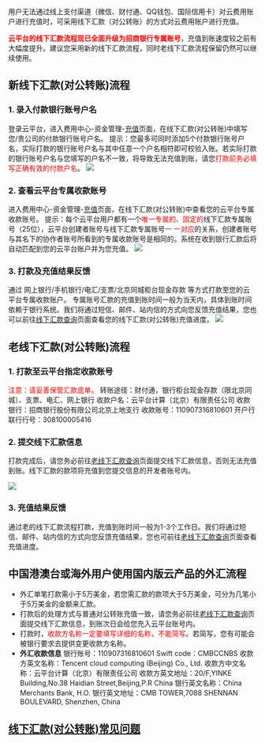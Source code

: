 用户无法通过线上支付渠道（微信、财付通、QQ钱包、国际信用卡）对云费用账户进行充值时，可采用线下汇款（对公转账）的方式对云费用账户进行充值。 

<font color="red">**云平台的线下汇款流程现已全面升级为招商银行专属账号**</font>，充值到账速度较之前有大幅度提升。建议您采用新的线下汇款流程，同时老线下汇款流程保留仍然可以继续使用。


## 新线下汇款(对公转账)流程

### 1. 录入付款银行账号户名

登录云平台，进入费用中心-资金管理-[充值](http://console.tcecqpoc.fsphere.cn/account/recharge?payWay=offline)页面，在线下汇款(对公转账)中填写您/贵公司的付款银行账号户名。
提示：您最多可同时添加5个付款银行账号户名，实际打款的银行账号户名与其中任意一个户名相符即可校验入账。若实际打款的银行账号户名与您填写的户名不一致，将导致无法充值到账，请您<font color="red">打款前务必填写正确有效的付款户名</font>。
![](http://imgcache.tcecqpoc.fsphere.cn/image/mc.qcloudimg.com/static/img/2324faf1121bcd459377d92993df1f56/image.png)

### 2. 查看云平台专属收款账号

进入费用中心-资金管理-[充值](http://console.tcecqpoc.fsphere.cn/account/recharge?payWay=offline)页面，在线下汇款(对公转账)中查看您的云平台专属收款账号。
提示：每个云平台用户都有一个<font color="red">唯一专属的、固定的</font>线下汇款专属账号（25位），云平台创建者账号与线下汇款专属账号<font color="red">一 一对应</font>的关系，创建者账号与其名下的协作者账号所看到的专属收款账号是相同的。系统在收到银行汇款后将自动匹配到您的云平台账户并为您充值。
![](http://imgcache.tcecqpoc.fsphere.cn/image/mc.qcloudimg.com/static/img/c44e96c24f0cc01d6f448e547022e427/image.png)

### 3. 打款及充值结果反馈

通过 网上银行/手机银行/电汇/支票/北京同城柜台现金存款 等方式打款至您的云平台专属收款账户。
专属账号汇款的充值到账时间一般为当天内，具体到账时间依赖于银行系统。我们将通过短信、邮件、站内信的方式向您反馈充值结果，您也可以前往[线下汇款查询](http://console.tcecqpoc.fsphere.cn/account/rechargeOffline)页面查看您的线下汇款(对公转账)充值进度。
![](http://imgcache.tcecqpoc.fsphere.cn/image/mc.qcloudimg.com/static/img/83a4594e3fd7150152add6df9bf72652/image.png)


## 老线下汇款(对公转账)流程

### 1. 打款至云平台指定收款账号

<font color="red">注意：请妥善保管汇款底单。</font>
转账途径：财付通，银行柜台现金存款（限北京同城）、支票、电汇、网上银行
收款户名：云平台计算（北京）有限责任公司
收款银行：招商银行股份有限公司北京上地支行
收款账号：110907316810601
开户行联行行号：308100005416

### 2. 提交线下汇款信息

打款完成后，请您务必前往[老线下汇款查询](http://console.tcecqpoc.fsphere.cn/account/rechargeOfflineOld)页面提交线下汇款信息，否则无法充值到账。线下汇款的款项将充值到您提交信息的开发者账号内。

![](http://imgcache.tcecqpoc.fsphere.cn/image/mc.qcloudimg.com/static/img/0f7d6932e4ef1e357f42e5866acc7487/image.png)

### 3. 充值结果反馈

通过老的线下汇款流程打款，充值到账时间一般为1-3个工作日。我们将通过短信、邮件、站内信的方式向您反馈充值结果，您也可前往[老线下汇款查询](http://console.tcecqpoc.fsphere.cn/account/rechargeOfflineOld)页面查看充值进度。


## 中国港澳台或海外用户使用国内版云产品的外汇流程

- 外汇单笔打款需小于5万美金，若您需汇款的款项大于5万美金，可分为几笔小于5万美金的金额来汇款。
- 打款后的处理方式与普通对公转账充值一致，请您务必前往[老线下汇款查询](http://console.tcecqpoc.fsphere.cn/account/rechargeOfflineOld)页面提交线下汇款信息，到账次日会给您充入云平台账号内。
- 打款时，<font color="red">收款方名称一定要填写详细的名称，不能简写</font>。若简写，您有可能会被银行要求去提供变更收款方名称。
- **外汇收款信息**
银行账号：110907316810601 
Swift code：CMBCCNBS 
收款方英文名称：Tencent cloud computing (Beijing) Co., Ltd. 
收款方中文名称：云平台计算（北京）有限责任公司 
收款方英文地址：20/F,YINKE Building,No.38 Haidian Street,Beijing,P.R China 
银行英文名称：China Merchants Bank, H.O. 
银行英文地址：CMB TOWER,7088 SHENNAN BOULEVARD, Shenzhen, China

## [线下汇款(对公转账)常见问题](http://tcecqpoc.fsphere.cn/document/product/555/7444)

